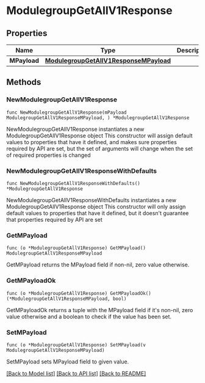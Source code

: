 # ModulegroupGetAllV1Response

## Properties

Name | Type | Description | Notes
------------ | ------------- | ------------- | -------------
**MPayload** | [**ModulegroupGetAllV1ResponseMPayload**](ModulegroupGetAllV1ResponseMPayload.md) |  | 

## Methods

### NewModulegroupGetAllV1Response

`func NewModulegroupGetAllV1Response(mPayload ModulegroupGetAllV1ResponseMPayload, ) *ModulegroupGetAllV1Response`

NewModulegroupGetAllV1Response instantiates a new ModulegroupGetAllV1Response object
This constructor will assign default values to properties that have it defined,
and makes sure properties required by API are set, but the set of arguments
will change when the set of required properties is changed

### NewModulegroupGetAllV1ResponseWithDefaults

`func NewModulegroupGetAllV1ResponseWithDefaults() *ModulegroupGetAllV1Response`

NewModulegroupGetAllV1ResponseWithDefaults instantiates a new ModulegroupGetAllV1Response object
This constructor will only assign default values to properties that have it defined,
but it doesn't guarantee that properties required by API are set

### GetMPayload

`func (o *ModulegroupGetAllV1Response) GetMPayload() ModulegroupGetAllV1ResponseMPayload`

GetMPayload returns the MPayload field if non-nil, zero value otherwise.

### GetMPayloadOk

`func (o *ModulegroupGetAllV1Response) GetMPayloadOk() (*ModulegroupGetAllV1ResponseMPayload, bool)`

GetMPayloadOk returns a tuple with the MPayload field if it's non-nil, zero value otherwise
and a boolean to check if the value has been set.

### SetMPayload

`func (o *ModulegroupGetAllV1Response) SetMPayload(v ModulegroupGetAllV1ResponseMPayload)`

SetMPayload sets MPayload field to given value.



[[Back to Model list]](../README.md#documentation-for-models) [[Back to API list]](../README.md#documentation-for-api-endpoints) [[Back to README]](../README.md)


